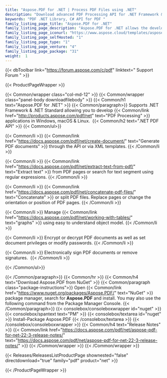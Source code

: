 ```yaml
---
title: "Aspose.PDF for .NET | Process PDF Files using .NET"
description: "Download advanced PDF Processing API for .NET Framework & .NET Core to perform document management and manipulation tasks using C#, VB.NET or ASP.NET. "
keywords: "PDF .NET Library, C# API for PDF "
family_listing_page_title: "Aspose.PDF for .NET"
family_listing_page_description: "Aspose.PDF for .NET allows the developers to embed PDF document creation, manipulation & conversion capabilities in their .NET applications. It supports working with many popular file formats including PDF, XFA, TXT, HTML, PCL, XML, XPS, EPUB, TEX and image file formats."
family_listing_page_iconurl: "https://www.aspose.cloud/templates/aspose/App_Themes/V3/images/pdf/272x272/aspose_pdf-for-net-min.png"
family_listing_page_selfHosted: "1"
family_listing_page_type: "1"
family_listing_page_venture: "4"
family_listing_page_package: "31"
weight:  1
---
```


{{< dbToolbar link="https://forum.aspose.com/c/pdf" linktext=" Support Forum " >}}


{{< ProductPageWrapper >}}

<!-- ProductPageContent-->
{{< Common/wrapper class="col-md-12" >}}
{{< Common/wrapper class="panel-body downloadfilebody" >}}
{{< Common/h1 text="Aspose.PDF for .NET" >}}
{{< Common/paragraph>}}
Supports .NET Framework &amp; .NET Standard allowing you to develop {{< Common/link href="http://products.aspose.com/pdf/net" text="PDF Processing"  >}} applications in Windows, macOS &amp; Linux.&nbsp;
{{< Common/h2 text=".NET PDF API"  >}}
 {{< Common/ul>}}
 
   {{< Common/li >}} {{< Common/link href="https://docs.aspose.com/pdf/net/create-document/" text="Generate PDF documents"  >}}&nbsp;through the API or via XML templates. {{< /Common/li >}}

   {{< Common/li >}} {{< Common/link href="https://docs.aspose.com/pdf/net/extract-text-from-pdf/" text="Extract text"  >}} from PDF pages or search for text segment using regular expressions. {{< /Common/li >}}

   {{< Common/li >}} {{< Common/link href="https://docs.aspose.com/pdf/net/concatenate-pdf-files/" text="Concatenate"  >}} or split PDF files. Replace pages or change the orientation or position of PDF pages. {{< /Common/li >}}

   {{< Common/li >}} Manage {{< Common/link href="https://docs.aspose.com/pdf/net/working-with-tables/" text="graphs"  >}} using easy to understand object model. {{< /Common/li >}}

   {{< Common/li >}} Encrypt or decrypt PDF documents as well as set document privileges or modify passwords. {{< /Common/li >}}

   {{< Common/li >}} Electronically sign PDF documents or remove signatures.&nbsp; {{< /Common/li >}}

 {{< /Common/ul>}}

{{< /Common/paragraph>}}
{{< Common/hr >}}
{{< Common/h4 text="Download Aspose.PDF from NuGet"  >}}
{{< Common/paragraph class="package-instructions">}}
Open {{< Common/link href="https://www.nuget.org/packages/Aspose.PDF/" text="NuGet"  >}} package manager, search for <b>Aspose.PDF</b> and install. You may also use the following command from the Package Manager Console.
 {{< /Common/paragraph>}}
{{< consolebox/consoleboxwrapper id="nuget" >}}
       {{< consolebox/spantext text="PM" >}}
       {{< consolebox/textarea id="nuget" >}} Install-Package Aspose.PDF {{< /consolebox/textarea >}}
{{< /consolebox/consoleboxwrapper >}}
{{< Common/h4 text="Release Notes"  >}}
{{< Common/link href="https://docs.aspose.com/pdf/net/aspose-pdf-for-net-22-3-release-notes/" text="https://docs.aspose.com/pdf/net/aspose-pdf-for-net-22-3-release-notes/"  >}}
{{< /Common/wrapper >}}
{{< /Common/wrapper >}}

<!-- /ProductPageContent-->



<!-- ReleasesListProductPage-->
   {{< Releases/ReleasesListProductPage shownested="false"  directdownload="true" family="pdf" product="net" >}}
<!-- /ReleasesListProductPage-->

{{< /ProductPageWrapper >}}

